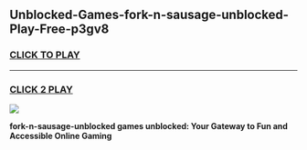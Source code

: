 
## Unblocked-Games-fork-n-sausage-unblocked-Play-Free-p3gv8
<h3>
<a href="https://premium76.site?title=fork-n-sausage-unblocked&ref=19M">CLICK TO PLAY</a></h3>
<hr>

<h3>
<a href="https://premium76.site?title=fork-n-sausage-unblocked&ref=19M">CLICK 2 PLAY</a>
  
</h3>

<a href="https://premium76.site?title=fork-n-sausage-unblocked&ref=19M"><img src="https://clearcache.store/games.png"></a>


**fork-n-sausage-unblocked games unblocked: Your Gateway to Fun and Accessible Online Gaming**
